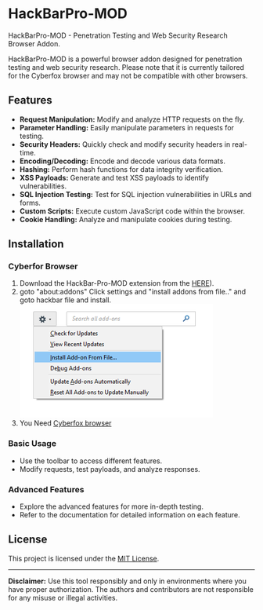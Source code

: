 # HackBarPro-MOD
HackBarPro-MOD - Penetration Testing and Web Security Research Browser Addon.

HackBarPro-MOD is a powerful browser addon designed for penetration testing and web security research. 
Please note that it is currently tailored for the Cyberfox browser and may not be compatible with other browsers.

## Features

- **Request Manipulation:** Modify and analyze HTTP requests on the fly.
- **Parameter Handling:** Easily manipulate parameters in requests for testing.
- **Security Headers:** Quickly check and modify security headers in real-time.
- **Encoding/Decoding:** Encode and decode various data formats.
- **Hashing:** Perform hash functions for data integrity verification.
- **XSS Payloads:** Generate and test XSS payloads to identify vulnerabilities.
- **SQL Injection Testing:** Test for SQL injection vulnerabilities in URLs and forms.
- **Custom Scripts:** Execute custom JavaScript code within the browser.
- **Cookie Handling:** Analyze and manipulate cookies during testing.


## Installation

### Cyberfor Browser
1. Download the HackBar-Pro-MOD extension from the [HERE](https://github.com/0Xnanoboy/HackBarPro-MOD)).
2. goto "about:addons" Click settings and "install addons from file.." and goto hackbar file and install.
   ![ IMG ](https://raw.githubusercontent.com/0Xnanoboy/HackBarPro-MOD/main/img.png)
4. You Need [Cyberfox browser](https://sourceforge.net/projects/cyberfox/)



### Basic Usage
- Use the toolbar to access different features.
- Modify requests, test payloads, and analyze responses.

### Advanced Features
- Explore the advanced features for more in-depth testing.
- Refer to the documentation for detailed information on each feature.

## License

This project is licensed under the [MIT License](LICENSE.md).


---

**Disclaimer:** Use this tool responsibly and only in environments where you have proper authorization. The authors and contributors are not responsible for any misuse or illegal activities.
